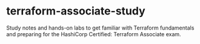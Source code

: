 # terraform-associate-study
Study notes and hands-on labs to get familiar with Terraform fundamentals and preparing for the HashiCorp Certified: Terraform Associate exam.
